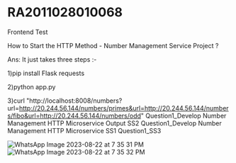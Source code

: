 # RA2011028010068
Frontend Test

How to Start the HTTP Method - Number Management Service Project ?

Ans: It just takes three steps :-

1)pip install Flask requests


2)python app.py

3)curl "http://localhost:8008/numbers?url=http://20.244.56.144/numbers/primes&url=http://20.244.56.144/numbers/fibo&url=http://20.244.56.144/numbers/odd"
Question1_Develop Number Management HTTP Microservice Output SS2 Question1_Develop Number Management HTTP Microservice SS1 Question1_SS3

![WhatsApp Image 2023-08-22 at 7 35 31 PM](https://github.com/kartheeksilpi/RA2011028010068/assets/101524442/94589c72-2d0d-4258-afb0-46f6d6689823)
![WhatsApp Image 2023-08-22 at 7 35 32 PM](https://github.com/kartheeksilpi/RA2011028010068/assets/101524442/d00c72b6-c944-43b5-a300-6765ae6d9552)
